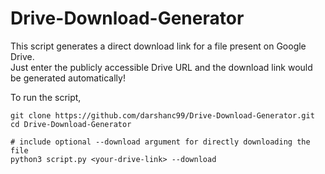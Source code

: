 # Drive-Download-Generator

This script generates a direct download link for a file present on Google Drive. <br>
Just enter the publicly accessible Drive URL and the download link would be generated automatically!

To run the script,

```
git clone https://github.com/darshanc99/Drive-Download-Generator.git
cd Drive-Download-Generator

# include optional --download argument for directly downloading the file
python3 script.py <your-drive-link> --download
```
